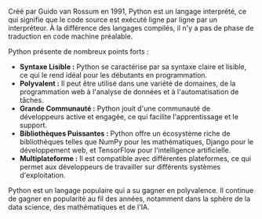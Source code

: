 Créé par Guido van Rossum en 1991, Python est un langage interprété, ce qui signifie que le code source est exécuté ligne par ligne par un interpréteur. À la différence des langages compilés, il n'y a pas de phase de traduction en code machine préalable.

Python présente de nombreux points forts :

- **Syntaxe Lisible :** Python se caractérise par sa syntaxe claire et lisible, ce qui le rend idéal pour les débutants en programmation.
- **Polyvalent :** Il peut être utilisé dans une variété de domaines, de la programmation web à l'analyse de données et à l'automatisation de tâches.
- **Grande Communauté :** Python jouit d'une communauté de développeurs active et engagée, ce qui facilite l'apprentissage et le support.
- **Bibliothèques Puissantes :** Python offre un écosystème riche de bibliothèques telles que NumPy pour les mathématiques, Django pour le développement web, et TensorFlow pour l'intelligence artificielle.
- **Multiplateforme :** Il est compatible avec différentes plateformes, ce qui permet aux développeurs de travailler sur différents systèmes d'exploitation.

Python est un langage populaire qui a su gagner en polyvalence. Il continue de gagner en popularité au fil des années, notamment dans la sphère de la data science, des mathématiques et de l'IA.